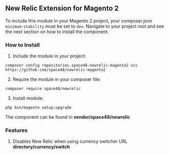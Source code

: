 ## New Relic Extension for Magento 2

To include this module in your Magento 2 project, your composer.json `minimum-stability` must be set to `dev`. Navigate to your project root and see the next section on how to install the component.

### How to Install

1) Include the module in your project:

````
composer config repositories.space48-newrelic-magento2 vcs https://github.com/space48/newrelic-magento2
````

2) Require the module in your composer file:

````
composer require space48/newrelic
```` 

3) Install module:

````
php bin/magento setup:upgrade
````

The component can be found in **vendor/space48/newrelic**

### Features

1. Disables New Relic when using currency switcher URL **directory/currency/switch**
